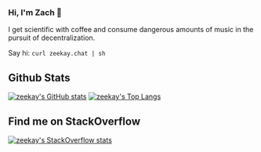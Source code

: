### Hi, I'm Zach 👋

I get scientific with coffee and consume dangerous amounts of music in the pursuit of decentralization.

Say hi: `curl zeekay.chat | sh`

## Github Stats

[![zeekay's GitHub stats](https://github-readme-stats.vercel.app/api?username=zeekay&count_private=true&show_icons=true&title_color=fff&icon_color=79ff97&text_color=9f9f9f&bg_color=151515)](https://github.com/zeekay)
[![zeekay's Top Langs](https://github-readme-stats.vercel.app/api/top-langs/?username=zeekay&langs_count=8&layout=compact)](https://github.com/zeekay)

## Find me on StackOverflow

[![zeekay's StackOverflow stats](https://github-readme-stackoverflow.vercel.app/?userID=641766&layout=compact)](https://stackoverflow.com/users/641766/zeekay)
